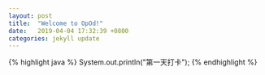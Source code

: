 ```yaml
---
layout: post
title:  "Welcome to OpOd!"
date:   2019-04-04 17:32:39 +0800
categories: jekyll update
---
```

{% highlight java %}
  System.out.println("第一天打卡");
{% endhighlight %}
